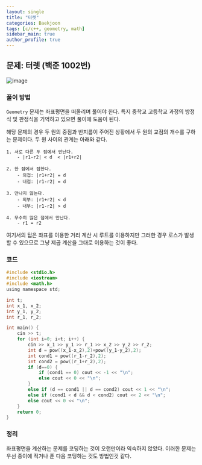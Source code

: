 ```yaml
---  
layout: single
title: "터렛"  
categories: Baekjoon  
tags: [c/c++, geometry, math]  
sidebar_main: true  
author_profile: true  
---  
```

  
## 문제: 터렛 (백준 1002번)  
![image](https://user-images.githubusercontent.com/68364886/155879761-e7ec0aa7-ca1b-4871-9ea2-5687c615002d.png)  
  
### 풀이 방법  
`Geometry` 문제는 좌표평면을 떠올리며 풀어야 한다. 특지 중학교 고등학교 과정의 방정식 및 판정식을 기억하고 있으면 풀이에 도움이 된다.  
  
해당 문제의 경우 두 원의 중점과 반지름이 주어진 상황에서 두 원의 교점의 개수를 구하는 문제이다. 두 원 사이의 관계는 아래와 같다.  
```  
1. 서로 다른 두 점에서 만난다.  
    - |r1-r2| < d  < |r1+r2|  
  
2. 한 점에서 접한다.  
    - 외접: |r1+r2| = d
    - 내접: |r1-r2| = d

3. 만나지 않는다.  
    - 외부: |r1+r2| < d
    - 내부: |r1-r2| > d

4. 무수히 많은 점에서 만난다.  
    - r1 = r2  
```  
  
여기서의 팁은 좌표를 이용한 거리 계산 시 루트를 이용하지만 그러한 경우 로스가 발생할 수 있으므로 그냥 제곱 계산을 그대로 이용하는 것이 좋다.  
  
### 코드  
```c  
#include <stdio.h>
#include <iostream>
#include <math.h>
using namespace std;

int t;
int x_1, x_2;
int y_1, y_2;
int r_1, r_2;

int main() {
    cin >> t;
    for (int i=0; i<t; i++) {
        cin >> x_1 >> y_1 >> r_1 >> x_2 >> y_2 >> r_2;
        int d = pow((x_1-x_2),2)+pow((y_1-y_2),2);
        int cond1 = pow((r_1-r_2),2);
        int cond2 = pow((r_1+r_2),2);
        if (d==0) {
            if (cond1 == 0) cout << -1 << "\n";
            else cout << 0 << "\n";
        }
        else if (d == cond1 || d == cond2) cout << 1 << "\n";
        else if (cond1 < d && d < cond2) cout << 2 << "\n";
        else cout << 0 << "\n";
    }
    return 0;
}  
```  
  
### 정리  
좌표평면을 계산하는 문제를 코딩하는 것이 오랜만이라 익숙하지 않았다. 이러한 문제는 우선 종이에 적거나 푼 다음 코딩하는 것도 방법인것 같다.  
